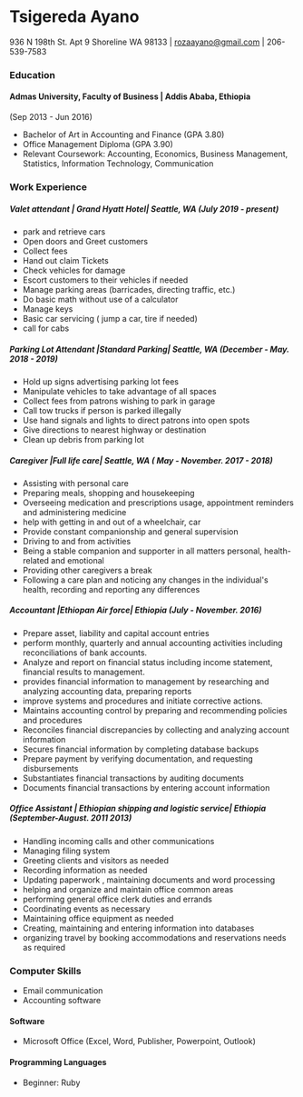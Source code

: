 
# Tsigereda Ayano
936 N 198th St. Apt 9 Shoreline WA 98133  | rozaayano@gmail.com  | 206-539-7583
### Education
#### Admas University, Faculty of Business | Addis Ababa, Ethiopia
(Sep 2013 - Jun 2016)
* Bachelor of Art in Accounting and Finance (GPA 3.80)
* Office Management Diploma (GPA 3.90)
* Relevant Coursework: Accounting, Economics, Business Management, Statistics, Information Technology, Communication
### Work Experience
##### Valet attendant | Grand Hyatt Hotel| Seattle, WA (July 2019 - present) 
* park and retrieve cars 
* Open doors and Greet customers 
* Collect fees 
* Hand out claim Tickets 
* Check vehicles for damage 
* Escort customers to their vehicles if needed
* Manage parking areas (barricades, directing traffic, etc.)
* Do basic math without use of a calculator 
* Manage keys 
* Basic car servicing ( jump a car, tire if needed) 
* call for cabs 
##### Parking Lot Attendant |Standard Parking| Seattle, WA (December - May. 2018 - 2019)
* Hold up signs advertising parking lot fees 
* Manipulate vehicles to take advantage of all spaces 
* Collect fees from patrons wishing to park in garage
* Call tow trucks if person is parked illegally
* Use hand signals and lights to direct patrons into open spots 
* Give directions to nearest highway or destination
* Clean up debris from parking lot 
##### Caregiver |Full life care| Seattle, WA ( May - November. 2017 - 2018) 
* Assisting with personal care 
* Preparing meals, shopping and housekeeping 
* Overseeing medication and prescriptions usage, appointment reminders and administering medicine
* help with getting in and out of a wheelchair, car
* Provide constant companionship and general supervision 
* Driving to and from activities 
* Being a stable companion and supporter in all matters personal, health-related and emotional 
* Providing other caregivers a break 
* Following a care plan and noticing any changes in the individual's health, recording and reporting any differences
 ##### Accountant |Ethiopan Air force| Ethiopia (July - November. 2016)
* Prepare asset, liability and capital account entries 
* perform monthly, quarterly and annual accounting activities including reconciliations of bank accounts.
* Analyze and report on financial status including income statement, financial results to management. 
* provides financial information to management by researching and analyzing accounting data, preparing reports 
* improve systems and procedures and initiate corrective actions.
* Maintains accounting control by preparing and recommending policies and procedures 
* Reconciles financial discrepancies by collecting and analyzing account information 
* Secures financial information by completing database backups 
* Prepare payment by verifying documentation, and requesting disbursements 
* Substantiates financial transactions by auditing documents 
* Documents financial transactions by entering account information 
 ##### Office Assistant | Ethiopian shipping and logistic service| Ethiopia (September-August. 2011 2013)
 * Handling incoming calls and other communications 
 * Managing filing system
 * Greeting clients and visitors as needed
 * Recording information as needed
 * Updating paperwork , maintaining documents and word processing 
 * helping and organize and maintain office common areas
 * performing general office clerk duties and errands 
 * Coordinating events as necessary 
 * Maintaining office equipment as needed 
 * Creating, maintaining and entering information into databases 
 * organizing travel by booking accommodations and reservations needs as required 

### Computer Skills
* Email communication 
* Accounting software 
#### Software
* Microsoft Office (Excel, Word, Publisher, Powerpoint, Outlook)
#### Programming Languages
* Beginner: Ruby


